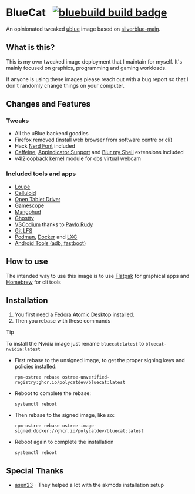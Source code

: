 # BlueCat &nbsp; [![bluebuild build badge](https://github.com/PolyCatDev/bluecat/actions/workflows/build.yml/badge.svg)](https://github.com/PolyCatDev/bluecat/actions/workflows/build.yml)

An opinionated tweaked [ublue](https://universal-blue.org/) image based on [silverblue-main](https://github.com/ublue-os/main/pkgs/container/silverblue-main).

## What is this?

This is my own tweaked image deployment that I maintain for myself. It's mainly focused on graphics, programming and gaming workloads.

If anyone is using these images please reach out with a bug report so that I don't randomly change things on your computer.


## Changes and Features

### Tweaks

- All the uBlue backend goodies
- Firefox removed (install web browser from software centre or cli)
- Hack [Nerd Font](https://www.nerdfonts.com/) included
- [Caffeine](https://extensions.gnome.org/extension/517/caffeine/), [Appindicator Support](https://extensions.gnome.org/extension/615/appindicator-support/) and [Blur my Shell](https://extensions.gnome.org/extension/3193/blur-my-shell/) extensions included
- v4l2loopback kernel module for obs virtual webcam

### Included tools and apps
- [Loupe](https://apps.gnome.org/Loupe/)
- [Celluloid](https://celluloid-player.github.io/)
- [Open Tablet Driver](https://opentabletdriver.net/)
- [Gamescope](https://github.com/ValveSoftware/gamescope)
- [Mangohud](https://github.com/flightlessmango/MangoHud)
- [Ghostty](https://ghostty.org/)
- [VSCodium](https://vscodium.com/) thanks to [Pavlo Rudy](https://gitlab.com/paulcarroty/vscodium-deb-rpm-repo/)
- [Git LFS](https://git-lfs.com/)
- [Podman](https://podman.io/), [Docker](https://www.docker.com/) and [LXC](https://linuxcontainers.org/)
- [Android Tools (adb, fastboot)](https://developer.android.com/tools/releases/platform-tools)

## How to use

The intended way to use this image is to use [Flatpak](https://flatpak.org/) for graphical apps and [Homebrew](https://brew.sh/) for cli tools

## Installation

1. You first need a [Fedora Atomic Desktop](https://fedoraproject.org/atomic-desktops/) installed.
2. Then you rebase with these commands

> [!TIP]
> To install the Nvidia image just rename `bluecat:latest` to `bluecat-nvidia:latest`

- First rebase to the unsigned image, to get the proper signing keys and policies installed:
  ```
  rpm-ostree rebase ostree-unverified-registry:ghcr.io/polycatdev/bluecat:latest
  ```
- Reboot to complete the rebase:
  ```
  systemctl reboot
  ```
- Then rebase to the signed image, like so:
  ```
  rpm-ostree rebase ostree-image-signed:docker://ghcr.io/polycatdev/bluecat:latest
  ```
- Reboot again to complete the installation
  ```
  systemctl reboot
  ```
  
## Special Thanks
- [asen23](https://github.com/asen23) - They helped a lot with the akmods installation setup
